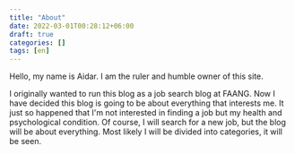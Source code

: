 ```yaml
---
title: "About"
date: 2022-03-01T00:28:12+06:00
draft: true
categories: []
tags: [en]
---
```


Hello, my name is Aidar. I am the ruler and humble owner of this site.

I originally wanted to run this blog as a job search blog at FAANG. Now I have decided this blog is going to be about everything that interests me. It just so happened that I'm not interested in finding a job but my health and psychological condition. Of course, I will search for a new job, but the blog will be about everything. Most likely I will be divided into categories, it will be seen.
